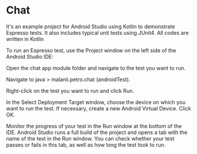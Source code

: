 # Chat
It's an example project for Android Studio using Kotlin to demonstrate Espresso tests. It also includes typical unit tests using JUnit4. All codes are written in Kotlin

To run an Espresso test, use the Project  window on the left side of the Android Studio IDE:

Open the chat app module folder and navigate to the test you want to run. 

Navigate to java > malanii.petro.chat (androidTest).

Right-click on the test you want to run and click Run.

In the Select Deployment Target window, choose the device on which you want to run the test. If necessary, create a new Android Virtual Device. Click OK.

Monitor the progress of your test in the Run window at the bottom of the IDE. Android Studio runs a full build of the project and opens a tab with the name of the test in the Run window. You can check whether your test passes or fails in this tab, as well as how long the test took to run.
